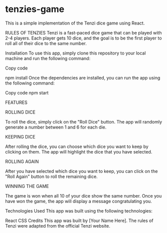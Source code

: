 # tenzies-game

This is a simple implementation of the Tenzi dice game using React.

RULES OF TENZIES
Tenzi is a fast-paced dice game that can be played with 2-4 players. Each player gets 10 dice, and the goal is to be the first player to roll all of their dice to the same number.

Installation
To use this app, simply clone this repository to your local machine and run the following command:

Copy code

npm install
Once the dependencies are installed, you can run the app using the following command:


Copy code
npm start

FEATURES

ROLLING DICE

To roll the dice, simply click on the "Roll Dice" button. The app will randomly generate a number between 1 and 6 for each die.

KEEPING DICE

After rolling the dice, you can choose which dice you want to keep by clicking on them. The app will highlight the dice that you have selected.

ROLLING AGAIN

After you have selected which dice you want to keep, you can click on the "Roll Again" button to roll the remaining dice.

WINNING THE GAME

The game is won when all 10 of your dice show the same number. Once you have won the game, the app will display a message congratulating you.

Technologies Used
This app was built using the following technologies:

React
CSS
Credits
This app was built by [Your Name Here]. The rules of Tenzi were adapted from the official Tenzi website.
